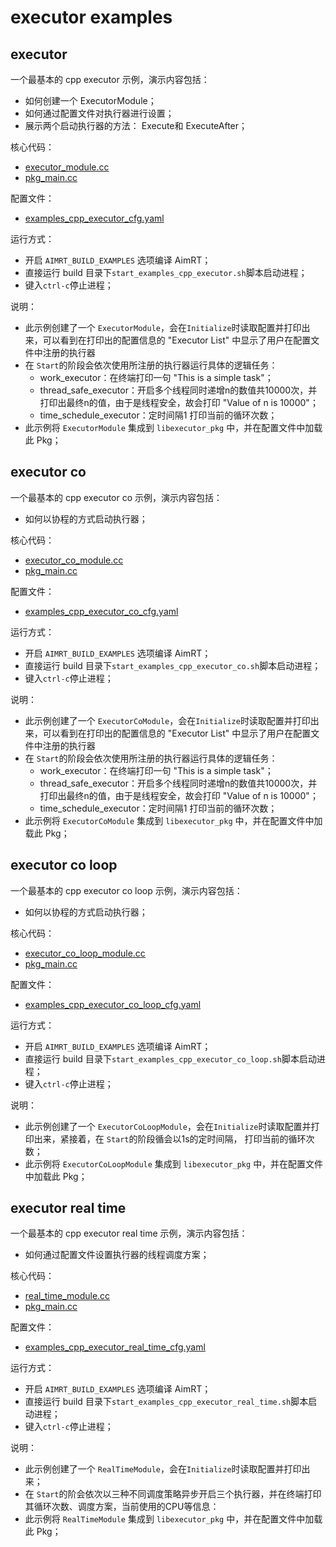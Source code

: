 # executor examples


## executor

一个最基本的 cpp executor 示例，演示内容包括：
- 如何创建一个 ExecutorModule；
- 如何通过配置文件对执行器进行设置；
- 展示两个启动执行器的方法： Execute和 ExecuteAfter；


核心代码：
- [executor_module.cc](./module/executor_module/executor_module.cc)
- [pkg_main.cc](./pkg/executor_pkg/pkg_main.cc)


配置文件：
- [examples_cpp_executor_cfg.yaml](./install/linux/bin/cfg/examples_cpp_executor_cfg.yaml)


运行方式：
- 开启 `AIMRT_BUILD_EXAMPLES` 选项编译 AimRT；
- 直接运行 build 目录下`start_examples_cpp_executor.sh`脚本启动进程；
- 键入`ctrl-c`停止进程；


说明：
- 此示例创建了一个 `ExecutorModule`，会在`Initialize`时读取配置并打印出来，可以看到在打印出的配置信息的 "Executor List" 中显示了用户在配置文件中注册的执行器
- 在 `Start`的阶段会依次使用所注册的执行器运行具体的逻辑任务：
  - work_executor：在终端打印一句 "This is a simple task"；
  - thread_safe_executor：开启多个线程同时递增n的数值共10000次，并打印出最终n的值，由于是线程安全，故会打印 "Value of n is 10000"；
  - time_schedule_executor：定时间隔1 打印当前的循环次数；
- 此示例将 `ExecutorModule` 集成到 `libexecutor_pkg` 中，并在配置文件中加载此 Pkg；



## executor co

一个最基本的 cpp executor co 示例，演示内容包括：
- 如何以协程的方式启动执行器；

核心代码：
- [executor_co_module.cc](./module/executor_co_module/executor_co_module.cc)
- [pkg_main.cc](./pkg/executor_pkg/pkg_main.cc)


配置文件：
- [examples_cpp_executor_co_cfg.yaml](./install/linux/bin/cfg/examples_cpp_executor_co_cfg.yaml)


运行方式：
- 开启 `AIMRT_BUILD_EXAMPLES` 选项编译 AimRT；
- 直接运行 build 目录下`start_examples_cpp_executor_co.sh`脚本启动进程；
- 键入`ctrl-c`停止进程；


说明：
- 此示例创建了一个 `ExecutorCoModule`，会在`Initialize`时读取配置并打印出来，可以看到在打印出的配置信息的 "Executor List" 中显示了用户在配置文件中注册的执行器
- 在 `Start`的阶段会依次使用所注册的执行器运行具体的逻辑任务：
  - work_executor：在终端打印一句 "This is a simple task"；
  - thread_safe_executor：开启多个线程同时递增n的数值共10000次，并打印出最终n的值，由于是线程安全，故会打印 "Value of n is 10000"；
  - time_schedule_executor：定时间隔1 打印当前的循环次数；
- 此示例将 `ExecutorCoModule` 集成到 `libexecutor_pkg` 中，并在配置文件中加载此 Pkg；

## executor co loop

一个最基本的 cpp executor co loop 示例，演示内容包括：
- 如何以协程的方式启动执行器；

核心代码：
- [executor_co_loop_module.cc](./module/executor_co_loop_module/executor_co_loop_module.cc)
- [pkg_main.cc](./pkg/executor_pkg/pkg_main.cc)


配置文件：
- [examples_cpp_executor_co_loop_cfg.yaml](./install/linux/bin/cfg/examples_cpp_executor_co_loop_cfg.yaml)


运行方式：
- 开启 `AIMRT_BUILD_EXAMPLES` 选项编译 AimRT；
- 直接运行 build 目录下`start_examples_cpp_executor_co_loop.sh`脚本启动进程；
- 键入`ctrl-c`停止进程；


说明：
- 此示例创建了一个 `ExecutorCoLoopModule`，会在`Initialize`时读取配置并打印出来，紧接着，在 `Start`的阶段循会以1s的定时间隔， 打印当前的循环次数；
- 此示例将 `ExecutorCoLoopModule` 集成到 `libexecutor_pkg` 中，并在配置文件中加载此 Pkg；

## executor real time

一个最基本的 cpp executor real time 示例，演示内容包括：
- 如何通过配置文件设置执行器的线程调度方案；

核心代码：
- [real_time_module.cc](./module/real_time_module/real_time_module.cc)
- [pkg_main.cc](./pkg/executor_pkg/pkg_main.cc)


配置文件：
- [examples_cpp_executor_real_time_cfg.yaml](./install/linux/bin/cfg/examples_cpp_executor_real_time_cfg.yaml)


运行方式：
- 开启 `AIMRT_BUILD_EXAMPLES` 选项编译 AimRT；
- 直接运行 build 目录下`start_examples_cpp_executor_real_time.sh`脚本启动进程；
- 键入`ctrl-c`停止进程；


说明：
- 此示例创建了一个 `RealTimeModule`，会在`Initialize`时读取配置并打印出来；
- 在 `Start`的阶会依次以三种不同调度策略异步开启三个执行器，并在终端打印其循环次数、调度方案，当前使用的CPU等信息：
- 此示例将 `RealTimeModule` 集成到 `libexecutor_pkg` 中，并在配置文件中加载此 Pkg；

